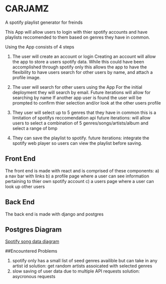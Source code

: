# CARJAMZ 
A spotify playlist generator for freinds

This App will allow users to login with thier spotify accounts and have playlists reccomended to them based on genres they have in common.

Using the App consists of 4 steps
1) The user will create an account or login
   Creating an account will allow the app to store a users spotify data. While this could have been accomplished through spotify only this allows the 
   app to have the flexibility to have users search for other users by name, and attach a profile image. 
   
2) The user will search for other users using the App
   For the initial deployment they will search by email. Future iterations will allow for searching by name
   If another app user is found the user will be prompted to confirm thier selection and/or look at the other users profile
   
3) They user will select up to 5 genres that they have in common
   this is a limitation of spotifys reccomendation api
   future iterations: will allow users to select a combination of 5 genres/songs/artists/album and select a range of bmp
   
4) They can save the playlist to spotify.
   future iterations: integrate the spotify web player so users can view the playlist before saving.
   
## Front End
The front end is made with react and is comprised of these components:
a) a nav bar with links
b) a profile page where a user can see information pertaining to thier own spotify account
c) a users page where a user can look up other users 
## Back End
The back end is made with django and postgres

## Postgres Diagram
[Spotify song data diagram](https://drawsql.app/teams/codeplatoon/diagrams/spotify)

##Encountered Problems
1) spotify only has a small list of seed genres availible but can take in any artist id solution: get random artists assoicated with selected genres
2) slow saving of user data due to multiple API requests solution: asycronous requests
